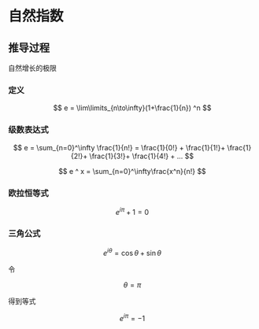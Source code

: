 # 自然指数

## 推导过程

自然增长的极限

### 定义

$$
e = \lim\limits_{n\to\infty}(1+\frac{1}{n}) ^n
$$

### 级数表达式

$$
e = \sum_{n=0}^\infty \frac{1}{n!} = \frac{1}{0!} + \frac{1}{1!}+ \frac{1}{2!}+ \frac{1}{3!}+ \frac{1}{4!} + ...
$$

$$
e ^ x = \sum_{n=0}^\infty\frac{x^n}{n!}
$$


### 欧拉恒等式

$$
e^{i\pi} + 1 = 0
$$

### 三角公式

$$
e ^ {i\theta} = \cos\theta + \sin\theta
$$

令

$$ \theta = \pi$$

得到等式

$$ e ^ {i\pi} = -1 $$